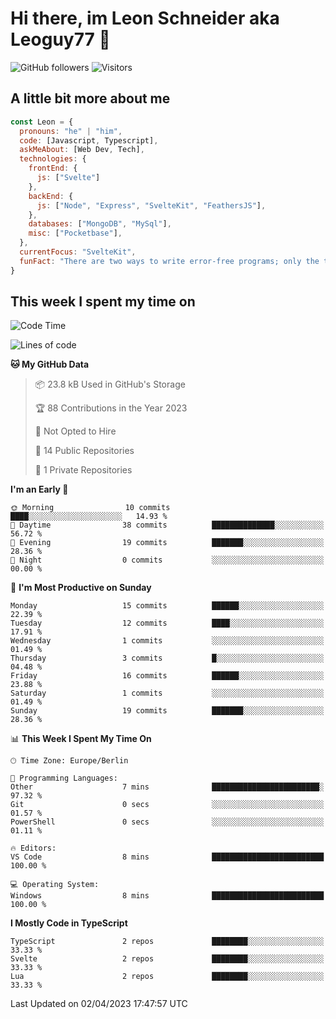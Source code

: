 # Hi there, im Leon Schneider aka Leoguy77 👋

![GitHub followers](https://img.shields.io/github/followers/leoguy77.svg?style=social&label=Followers) ![Visitors](https://visitor-badge.glitch.me/badge?page_id=leoguy77.leoguy77)

## A little bit more about me

```javascript
const Leon = {
  pronouns: "he" | "him",
  code: [Javascript, Typescript],
  askMeAbout: [Web Dev, Tech],
  technologies: {
    frontEnd: {
      js: ["Svelte"]
    },
    backEnd: {
      js: ["Node", "Express", "SvelteKit", "FeathersJS"],
    },
    databases: ["MongoDB", "MySql"],
    misc: ["Pocketbase"],
  },
  currentFocus: "SvelteKit",
  funFact: "There are two ways to write error-free programs; only the third one works"
}
```

## This week I spent my time on

<!--START_SECTION:waka-->
![Code Time](http://img.shields.io/badge/Code%20Time-0%20secs-blue)

![Lines of code](https://img.shields.io/badge/From%20Hello%20World%20I%27ve%20Written-2.0%20million%20lines%20of%20code-blue)

**🐱 My GitHub Data** 

> 📦 23.8 kB Used in GitHub's Storage 
 > 
> 🏆 88 Contributions in the Year 2023
 > 
> 🚫 Not Opted to Hire
 > 
> 📜 14 Public Repositories 
 > 
> 🔑 1 Private Repositories 
 > 
**I'm an Early 🐤** 

```text
🌞 Morning                10 commits          ████░░░░░░░░░░░░░░░░░░░░░   14.93 % 
🌆 Daytime                38 commits          ██████████████░░░░░░░░░░░   56.72 % 
🌃 Evening                19 commits          ███████░░░░░░░░░░░░░░░░░░   28.36 % 
🌙 Night                  0 commits           ░░░░░░░░░░░░░░░░░░░░░░░░░   00.00 % 
```
📅 **I'm Most Productive on Sunday** 

```text
Monday                   15 commits          ██████░░░░░░░░░░░░░░░░░░░   22.39 % 
Tuesday                  12 commits          ████░░░░░░░░░░░░░░░░░░░░░   17.91 % 
Wednesday                1 commits           ░░░░░░░░░░░░░░░░░░░░░░░░░   01.49 % 
Thursday                 3 commits           █░░░░░░░░░░░░░░░░░░░░░░░░   04.48 % 
Friday                   16 commits          ██████░░░░░░░░░░░░░░░░░░░   23.88 % 
Saturday                 1 commits           ░░░░░░░░░░░░░░░░░░░░░░░░░   01.49 % 
Sunday                   19 commits          ███████░░░░░░░░░░░░░░░░░░   28.36 % 
```


📊 **This Week I Spent My Time On** 

```text
🕑︎ Time Zone: Europe/Berlin

💬 Programming Languages: 
Other                    7 mins              ████████████████████████░   97.32 % 
Git                      0 secs              ░░░░░░░░░░░░░░░░░░░░░░░░░   01.57 % 
PowerShell               0 secs              ░░░░░░░░░░░░░░░░░░░░░░░░░   01.11 % 

🔥 Editors: 
VS Code                  8 mins              █████████████████████████   100.00 % 

💻 Operating System: 
Windows                  8 mins              █████████████████████████   100.00 % 
```

**I Mostly Code in TypeScript** 

```text
TypeScript               2 repos             ████████░░░░░░░░░░░░░░░░░   33.33 % 
Svelte                   2 repos             ████████░░░░░░░░░░░░░░░░░   33.33 % 
Lua                      2 repos             ████████░░░░░░░░░░░░░░░░░   33.33 % 
```




 Last Updated on 02/04/2023 17:47:57 UTC
<!--END_SECTION:waka-->
